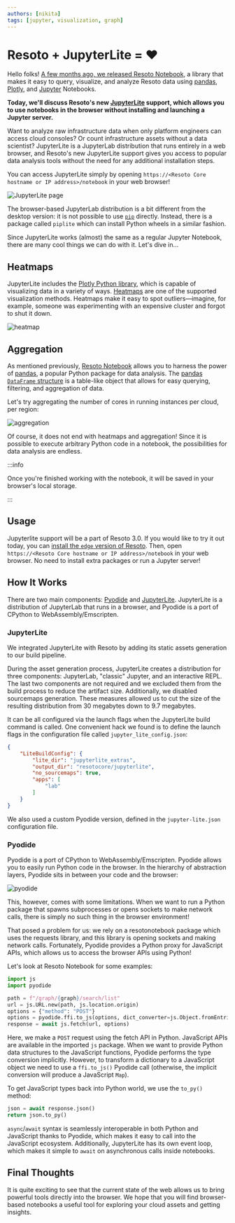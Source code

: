 ```yaml
---
authors: [nikita]
tags: [jupyter, visualization, graph]
---
```


# Resoto + JupyterLite = ❤️

Hello folks! [A few months ago, we released Resoto Notebook](../05-31-resoto-meets-jupyter-notebook/index.md), a library that makes it easy to query, visualize, and analyze Resoto data using [pandas](https://pandas.pydata.org), [Plotly](https://plotly.com), and [Jupyter](https://jupyter.org) Notebooks.

**Today, we'll discuss Resoto's new [JupyterLite](https://blog.jupyter.org/jupyterlite-jupyter-%EF%B8%8F-webassembly-%EF%B8%8F-python-f6e2e41ab3fa) support, which allows you to use notebooks in the browser without installing and launching a Jupyter server.**

Want to analyze raw infrastructure data when only platform engineers can access cloud consoles? Or count infrastructure assets without a data scientist? JupyterLite is a JupyterLab distribution that runs entirely in a web browser, and Resoto's new JupyterLite support gives you access to popular data analysis tools without the need for any additional installation steps.

<!--truncate-->

You can access JupyterLite simply by opening `https://<Resoto Core hostname or IP address>/notebook` in your web browser!

![JupyterLite page](./img/jupyterlite.png)

The browser-based JupyterLab distribution is a bit different from the desktop version: it is not possible to use [`pip`](https://pip.pypa.io) directly. Instead, there is a package called `piplite` which can install Python wheels in a similar fashion.

Since JupyterLite works (almost) the same as a regular Jupyter Notebook, there are many cool things we can do with it. Let's dive in…

## Heatmaps

JupyterLite includes the [Plotly Python library](https://plotly.com/python), which is capable of visualizing data in a variety of ways. [Heatmaps](https://plotly.com/python/2D-Histogram) are one of the supported visualization methods. Heatmaps make it easy to spot outliers—imagine, for example, someone was experimenting with an expensive cluster and forgot to shut it down.

![heatmap](./img/heatmap.png)

## Aggregation

As mentioned previously, [Resoto Notebook](/docs/reference/notebook) allows you to harness the power of [pandas](https://pandas.pydata.org), a popular Python package for data analysis. The [pandas](https://pandas.pydata.org) [`DataFrame` structure](https://pandas.pydata.org/pandas-docs/stable/reference/api/pandas.DataFrame.html) is a table-like object that allows for easy querying, filtering, and aggregation of data.

Let's try aggregating the number of cores in running instances per cloud, per region:

![aggregation](./img/aggregation.png)

Of course, it does not end with heatmaps and aggregation! Since it is possible to execute arbitrary Python code in a notebook, the possibilities for data analysis are endless.

:::info

Once you're finished working with the notebook, it will be saved in your browser's local storage.

:::

## Usage

Jupyterlite support will be a part of Resoto 3.0. If you would like to try it out today, you can [install the `edge` version of Resoto](/docs/edge/getting-started/install-resoto). Then, open `https://<Resoto Core hostname or IP address>/notebook` in your web browser. No need to install extra packages or run a Jupyter server!

## How It Works

There are two main components: [Pyodide](https://pyodide.org) and [JupyterLite](https://blog.jupyter.org/jupyterlite-jupyter-%EF%B8%8F-webassembly-%EF%B8%8F-python-f6e2e41ab3fa). JupyterLite is a distribution of JupyterLab that runs in a browser, and Pyodide is a port of CPython to WebAssembly/Emscripten.

### JupyterLite

We integrated JupyterLite with Resoto by adding its static assets generation to our build pipeline.

During the asset generation process, JupyterLite creates a distribution for three components: JupyterLab, "classic" Jupyter, and an interactive REPL. The last two components are not required and we excluded them from the build process to reduce the artifact size. Additionally, we disabled sourcemaps generation. These measures allowed us to cut the size of the resulting distribution from 30 megabytes down to 9.7 megabytes.

It can be all configured via the launch flags when the JupyterLite build command is called. One convenient hack we found is to define the launch flags in the configuration file called `jupyter_lite_config.json`:

```json
{
    "LiteBuildConfig": {
        "lite_dir": "jupyterlite_extras",
        "output_dir": "resotocore/jupyterlite",
        "no_sourcemaps": true,
        "apps": [
            "lab"
        ]
    }
}
```

We also used a custom Pyodide version, defined in the `jupyter-lite.json` configuration file.

### Pyodide

Pyodide is a port of CPython to WebAssembly/Emscripten. Pyodide allows you to easily run Python code in the browser. In the hierarchy of abstraction layers, Pyodide sits in between your code and the browser:

![pyodide](./img/pyodide.png)

This, however, comes with some limitations. When we want to run a Python package that spawns subprocesses or opens sockets to make network calls, there is simply no such thing in the browser environment!

That posed a problem for us: we rely on a resotonotebook package which uses the requests library, and this library is opening sockets and making network calls. Fortunately, Pyodide provides a Python proxy for JavaScript APIs, which allows us to access the browser APIs using Python!

Let's look at Resoto Notebook for some examples:

```python
import js
import pyodide

path = f"/graph/{graph}/search/list"
url = js.URL.new(path, js.location.origin)
options = {"method": "POST"}
options = pyodide.ffi.to_js(options, dict_converter=js.Object.fromEntries)
response = await js.fetch(url, options)
```

Here, we make a `POST` request using the fetch API in Python. JavaScript APIs are available in the imported `js` package. When we want to provide Python data structures to the JavaScript functions, Pyodide performs the type conversion implicitly. However, to transform a dictionary to a JavaScript object we need to use a `ffi.to_js()` Pyodide call (otherwise, the implicit conversion will produce a JavaScript `Map`).

To get JavaScript types back into Python world, we use the `to_py()` method:

```python
json = await response.json()
return json.to_py()
```

`async`/`await` syntax is seamlessly interoperable in both Python and JavaScript thanks to Pyodide, which makes it easy to call into the JavaScript ecosystem. Additionally, JupyterLite has its own event loop, which makes it simple to `await` on asynchronous calls inside notebooks.

## Final Thoughts

It is quite exciting to see that the current state of the web allows us to bring powerful tools directly into the browser. We hope that you will find browser-based notebooks a useful tool for exploring your cloud assets and getting insights.
